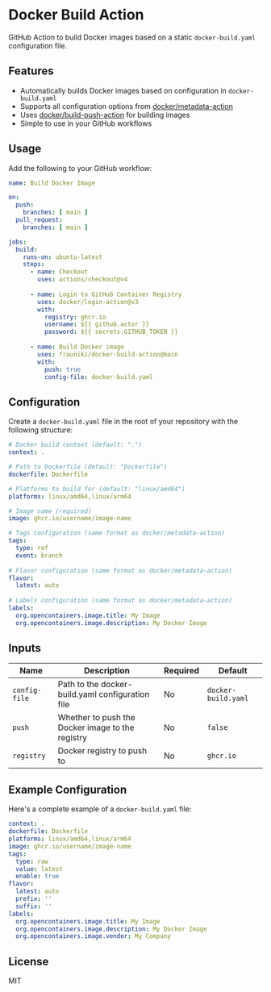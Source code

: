 # Docker Build Action

GitHub Action to build Docker images based on a static `docker-build.yaml` configuration file.

## Features

- Automatically builds Docker images based on configuration in `docker-build.yaml`
- Supports all configuration options from [docker/metadata-action](https://github.com/docker/metadata-action)
- Uses [docker/build-push-action](https://github.com/docker/build-push-action) for building images
- Simple to use in your GitHub workflows

## Usage

Add the following to your GitHub workflow:

```yaml
name: Build Docker Image

on:
  push:
    branches: [ main ]
  pull_request:
    branches: [ main ]

jobs:
  build:
    runs-on: ubuntu-latest
    steps:
      - name: Checkout
        uses: actions/checkout@v4
      
      - name: Login to GitHub Container Registry
        uses: docker/login-action@v3
        with:
          registry: ghcr.io
          username: ${{ github.actor }}
          password: ${{ secrets.GITHUB_TOKEN }}
      
      - name: Build Docker image
        uses: frauniki/docker-build-action@main
        with:
          push: true
          config-file: docker-build.yaml
```

## Configuration

Create a `docker-build.yaml` file in the root of your repository with the following structure:

```yaml
# Docker build context (default: ".")
context: .

# Path to Dockerfile (default: "Dockerfile")
dockerfile: Dockerfile

# Platforms to build for (default: "linux/amd64")
platforms: linux/amd64,linux/arm64

# Image name (required)
image: ghcr.io/username/image-name

# Tags configuration (same format as docker/metadata-action)
tags:
  type: ref
  event: branch
  
# Flavor configuration (same format as docker/metadata-action)
flavor:
  latest: auto
  
# Labels configuration (same format as docker/metadata-action)
labels:
  org.opencontainers.image.title: My Image
  org.opencontainers.image.description: My Docker Image
```

## Inputs

| Name | Description | Required | Default |
|------|-------------|----------|---------|
| `config-file` | Path to the docker-build.yaml configuration file | No | `docker-build.yaml` |
| `push` | Whether to push the Docker image to the registry | No | `false` |
| `registry` | Docker registry to push to | No | `ghcr.io` |

## Example Configuration

Here's a complete example of a `docker-build.yaml` file:

```yaml
context: .
dockerfile: Dockerfile
platforms: linux/amd64,linux/arm64
image: ghcr.io/username/image-name
tags:
  type: raw
  value: latest
  enable: true
flavor:
  latest: auto
  prefix: ''
  suffix: ''
labels:
  org.opencontainers.image.title: My Image
  org.opencontainers.image.description: My Docker Image
  org.opencontainers.image.vendor: My Company
```

## License

MIT
